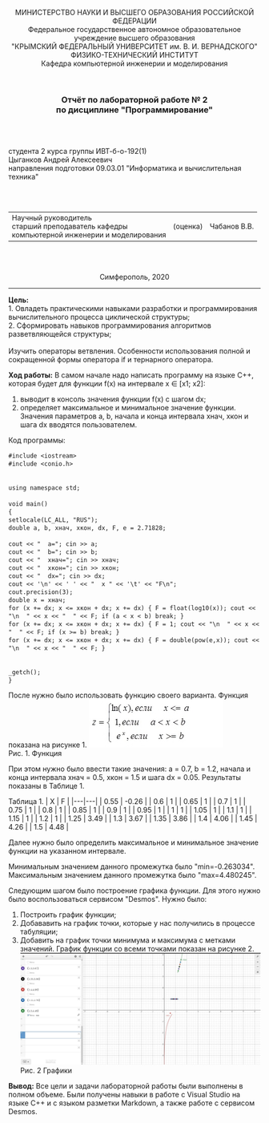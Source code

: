 ﻿<p align="center">МИНИСТЕРСТВО НАУКИ  И ВЫСШЕГО ОБРАЗОВАНИЯ РОССИЙСКОЙ ФЕДЕРАЦИИ<br>
Федеральное государственное автономное образовательное учреждение высшего образования<br>
"КРЫМСКИЙ ФЕДЕРАЛЬНЫЙ УНИВЕРСИТЕТ им. В. И. ВЕРНАДСКОГО"<br>
ФИЗИКО-ТЕХНИЧЕСКИЙ ИНСТИТУТ<br>
Кафедра компьютерной инженерии и моделирования</p>
<br>
<h3 align="center">Отчёт по лабораторной работе № 2<br> по дисциплине "Программирование"</h3>
<br><br>
<p>студента 2 курса группы ИВТ-б-о-192(1)<br>
Цыганков Андрей Алексеевич<br>
направления подготовки 09.03.01 "Информатика и вычислительная техника"</p>
<br><br>
<table>
<tr><td>Научный руководитель<br> старший преподаватель кафедры<br> компьютерной инженерии и моделирования</td>
<td>(оценка)</td>
<td>Чабанов В.В.</td>
</tr>
</table>
<br><br>
<p align="center">Симферополь, 2020</p>
<hr>

**Цель:**  <br> 1. Овладеть практическими навыками разработки и программирования вычислительного процесса циклической структуры;<br>
2. Сформировать навыков программирования алгоритмов разветвляющейся структуры;<br>
<br>Изучить операторы ветвления. Особенности использования полной и сокращенной формы оператора if и тернарного оператора.<br>



**Ход работы:**
В самом начале надо написать программу на языке С++, которая будет для функции f(x) на интервале x ∈ [х1; x2]:

1. выводит в консоль значения функции f(x) с шагом dx;
2. определяет максимальное и минимальное значение функции.
Значения параметров a, b, начала и конца интервала хнач, xкон и шага dx вводятся пользователем.<br>

Код программы:
```
#include <iostream>
#include <conio.h>


using namespace std;

void main()
{
setlocale(LC_ALL, "RUS");
double a, b, xнач, xкон, dx, F, e = 2.71828;

cout << "  a="; cin >> a;
cout << "  b="; cin >> b;
cout << "  xнач="; cin >> xнач;
cout << "  xкон="; cin >> xкон;
cout << "  dx="; cin >> dx;
cout << '\n' << ' ' << "  x " << '\t' << "F\n";
cout.precision(3);
double x = xнач;
for (x += dx; x <= xкон + dx; x += dx) { F = float(log10(x)); cout << "\n  " << x << "  " << F; if (a < x < b) break; }
for (x += dx; x <= xкон + dx; x += dx) { F = 1; cout << "\n  " << x << "  " << F; if (x >= b) break; }
for (x += dx; x <= xкон + dx; x += dx) { F = double(pow(e,x)); cout << "\n  " << x << "  " << F; }


_getch();
}
```

После нужно было использовать функцию своего варианта. Функция показана на рисунке 1.
![](https://github.com/Kolovrat2405/Laba/blob/master/2/1.jpg)<br/>
Рис. 1. Функция

При этом нужно было ввести такие значения: a = 0.7, b = 1.2, начала и конца интервала хнач = 0.5, xкон = 1.5 и шага dx = 0.05. Результаты показаны в Таблице 1.

Таблица 1.
| X  | F  |
|---|---|
| 0.55  | -0.26  |
| 0.6  | 1  |
| 0.65  | 1  |
| 0.7  | 1  |
| 0.75  | 1  |
| 0.8  | 1  |
| 0.85  | 1  |
| 0.9  | 1  |
| 0.95  | 1  |
| 1  | 1  |
| 1.05  | 1  |
| 1.1  | 1  |
| 1.15  | 1  |
| 1.2  | 1  |
| 1.25  | 3.49  |
| 1.3  | 3.67  |
| 1.35  | 3.86  |
| 1.4  | 4.06  |
| 1.45  | 4.26  |
| 1.5  | 4.48  |


Далее нужно было определить максимальное и минимальное значение функции на указанном интервале.

Минимальным значением данного промежутка было "min=-0.263034". Максимальным значением данного промежутка было "max=4.480245".

Следующим шагом было построение графика функции. Для этого нужно было воспользоваться сервисом "Desmos". Нужно было:

1. Построить график функции;
2. Добававить на график точки, которые у нас получились в процессе табуляции;
3. Добавить на график точки минимума и максимума с метками значений.
График функции со всеми точками показан на рисунке 2.
![](https://github.com/Kolovrat2405/Laba/blob/master/2/2.jpg)<br/>
Рис. 2 Графики

**Вывод:** Все цели и задачи лабораторной работы были выполнены в полном объеме. Были получены навыки в работе с Visual Studio на языке C++ и с языком разметки Markdown, а также работе с сервисом Desmos.
